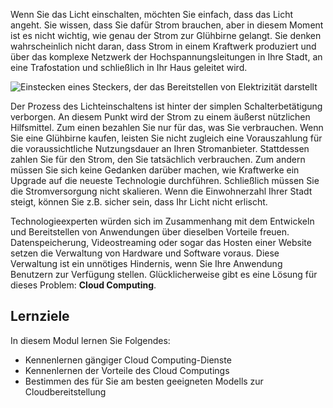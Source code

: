 Wenn Sie das Licht einschalten, möchten Sie einfach, dass das Licht angeht. Sie wissen, dass Sie dafür Strom brauchen, aber in diesem Moment ist es nicht wichtig, wie genau der Strom zur Glühbirne gelangt. Sie denken wahrscheinlich nicht daran, dass Strom in einem Kraftwerk produziert und über das komplexe Netzwerk der Hochspannungsleitungen in Ihre Stadt, an eine Trafostation und schließlich in Ihr Haus geleitet wird.

![Einstecken eines Steckers, der das Bereitstellen von Elektrizität darstellt](../media/1-heading.png)

Der Prozess des Lichteinschaltens ist hinter der simplen Schalterbetätigung verborgen. An diesem Punkt wird der Strom zu einem äußerst nützlichen Hilfsmittel. Zum einen bezahlen Sie nur für das, was Sie verbrauchen. Wenn Sie eine Glühbirne kaufen, leisten Sie nicht zugleich eine Vorauszahlung für die voraussichtliche Nutzungsdauer an Ihren Stromanbieter. Stattdessen zahlen Sie für den Strom, den Sie tatsächlich verbrauchen. Zum andern müssen Sie sich keine Gedanken darüber machen, wie Kraftwerke ein Upgrade auf die neueste Technologie durchführen. Schließlich müssen Sie die Stromversorgung nicht skalieren. Wenn die Einwohnerzahl Ihrer Stadt steigt, können Sie z.B. sicher sein, dass Ihr Licht nicht erlischt.

Technologieexperten würden sich im Zusammenhang mit dem Entwickeln und Bereitstellen von Anwendungen über dieselben Vorteile freuen. Datenspeicherung, Videostreaming oder sogar das Hosten einer Website setzen die Verwaltung von Hardware und Software voraus. Diese Verwaltung ist ein unnötiges Hindernis, wenn Sie Ihre Anwendung Benutzern zur Verfügung stellen. Glücklicherweise gibt es eine Lösung für dieses Problem: **Cloud Computing**.

## <a name="learning-objectives"></a>Lernziele

In diesem Modul lernen Sie Folgendes:

- Kennenlernen gängiger Cloud Computing-Dienste
- Kennenlernen der Vorteile des Cloud Computings
- Bestimmen des für Sie am besten geeigneten Modells zur Cloudbereitstellung
